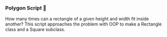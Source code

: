 ### Polygon Script :white_square_button:

How many times can a rectangle of a given height and width fit inside another?
This script approaches the problem with OOP to make a Rectangle class and a Square subclass.

